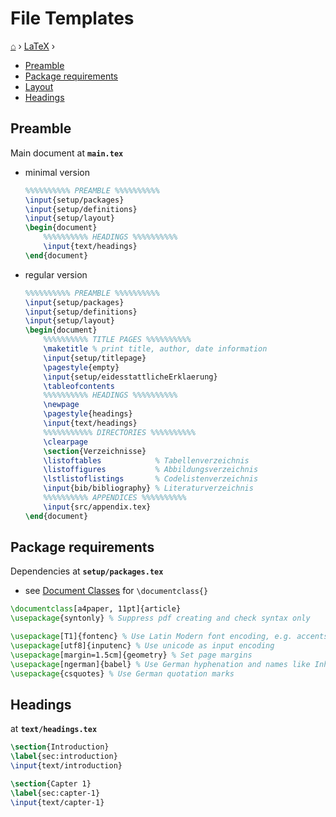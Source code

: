# File Templates
[⌂](../README.md) › [LaTeX](../README.md#latex) ›
- [Preamble](#preamble)
- [Package requirements](#package-requirements)
- [Layout](#layout)
- [Headings](#headings)

## Preamble
Main document at **`main.tex`**
- minimal version
    ```latex
    %%%%%%%%%% PREAMBLE %%%%%%%%%%
    \input{setup/packages}
    \input{setup/definitions}
    \input{setup/layout}
    \begin{document} 
        %%%%%%%%%% HEADINGS %%%%%%%%%%
        \input{text/headings}
    \end{document}
    ```
- regular version
    ```latex
    %%%%%%%%%% PREAMBLE %%%%%%%%%%
    \input{setup/packages}
    \input{setup/definitions}
    \input{setup/layout}
    \begin{document} 
        %%%%%%%%%% TITLE PAGES %%%%%%%%%%
        \maketitle % print title, author, date information
        \input{setup/titlepage}
        \pagestyle{empty}
        \input{setup/eidesstattlicheErklaerung}
        \tableofcontents
        %%%%%%%%%% HEADINGS %%%%%%%%%%
        \newpage
        \pagestyle{headings}
        \input{text/headings}
        %%%%%%%%%%% DIRECTORIES %%%%%%%%%%
        \clearpage
        \section{Verzeichnisse}
        \listoftables            % Tabellenverzeichnis
        \listoffigures           % Abbildungsverzeichnis
        \lstlistoflistings       % Codelistenverzeichnis
        \input{bib/bibliography} % Literaturverzeichnis
        %%%%%%%%%% APPENDICES %%%%%%%%%%
        \input{src/appendix.tex}
    \end{document}
    ```

## Package requirements 
Dependencies at **`setup/packages.tex`**
- see [Document Classes](layout.md#document-classes) for `\documentclass{}`
```latex
\documentclass[a4paper, 11pt]{article}
\usepackage{syntonly} % Suppress pdf creating and check syntax only

\usepackage[T1]{fontenc} % Use Latin Modern font encoding, e.g. accents, greek letters
\usepackage[utf8]{inputenc} % Use unicode as input encoding 
\usepackage[margin=1.5cm]{geometry} % Set page margins
\usepackage[ngerman]{babel} % Use German hyphenation and names like Inhaltsverzeichnis
\usepackage{csquotes} % Use German quotation marks
```

## Headings
at **`text/headings.tex`**
```latex
\section{Introduction}
\label{sec:introduction}
\input{text/introduction}

\section{Capter 1}
\label{sec:capter-1}
\input{text/capter-1}
```